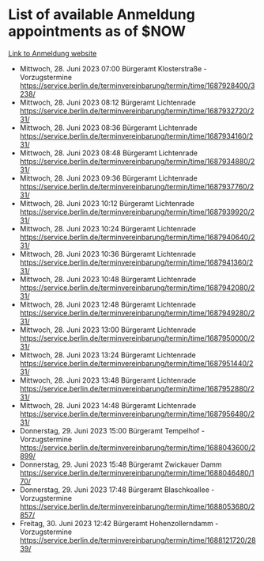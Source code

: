 # List of available Anmeldung appointments as of $NOW
[Link to Anmeldung website](https://service.berlin.de/terminvereinbarung/termin/tag.php?termin=1&anliegen[]=120686&dienstleisterlist=122210,122217,327316,122219,327312,122227,327314,122231,327346,122243,327348,122254,122252,329742,122260,329745,122262,329748,122271,327278,122273,327274,122277,327276,330436,122280,327294,122282,327290,122284,327292,122291,327270,122285,327266,122286,327264,122296,327268,150230,329760,122297,327286,122294,327284,122312,329763,122314,329775,122304,327330,122311,327334,122309,327332,317869,122281,327352,122279,329772,122283,122276,327324,122274,327326,122267,329766,122246,327318,122251,327320,122257,327322,122208,327298,122226,327300&herkunft=http%3A%2F%2Fservice.berlin.de%2Fdienstleistung%2F120686%2F)
- Mittwoch, 28. Juni 2023 07:00 Bürgeramt Klosterstraße - Vorzugstermine https://service.berlin.de/terminvereinbarung/termin/time/1687928400/3238/
- Mittwoch, 28. Juni 2023 08:12 Bürgeramt Lichtenrade https://service.berlin.de/terminvereinbarung/termin/time/1687932720/231/
- Mittwoch, 28. Juni 2023 08:36 Bürgeramt Lichtenrade https://service.berlin.de/terminvereinbarung/termin/time/1687934160/231/
- Mittwoch, 28. Juni 2023 08:48 Bürgeramt Lichtenrade https://service.berlin.de/terminvereinbarung/termin/time/1687934880/231/
- Mittwoch, 28. Juni 2023 09:36 Bürgeramt Lichtenrade https://service.berlin.de/terminvereinbarung/termin/time/1687937760/231/
- Mittwoch, 28. Juni 2023 10:12 Bürgeramt Lichtenrade https://service.berlin.de/terminvereinbarung/termin/time/1687939920/231/
- Mittwoch, 28. Juni 2023 10:24 Bürgeramt Lichtenrade https://service.berlin.de/terminvereinbarung/termin/time/1687940640/231/
- Mittwoch, 28. Juni 2023 10:36 Bürgeramt Lichtenrade https://service.berlin.de/terminvereinbarung/termin/time/1687941360/231/
- Mittwoch, 28. Juni 2023 10:48 Bürgeramt Lichtenrade https://service.berlin.de/terminvereinbarung/termin/time/1687942080/231/
- Mittwoch, 28. Juni 2023 12:48 Bürgeramt Lichtenrade https://service.berlin.de/terminvereinbarung/termin/time/1687949280/231/
- Mittwoch, 28. Juni 2023 13:00 Bürgeramt Lichtenrade https://service.berlin.de/terminvereinbarung/termin/time/1687950000/231/
- Mittwoch, 28. Juni 2023 13:24 Bürgeramt Lichtenrade https://service.berlin.de/terminvereinbarung/termin/time/1687951440/231/
- Mittwoch, 28. Juni 2023 13:48 Bürgeramt Lichtenrade https://service.berlin.de/terminvereinbarung/termin/time/1687952880/231/
- Mittwoch, 28. Juni 2023 14:48 Bürgeramt Lichtenrade https://service.berlin.de/terminvereinbarung/termin/time/1687956480/231/
- Donnerstag, 29. Juni 2023 15:00 Bürgeramt Tempelhof - Vorzugstermine https://service.berlin.de/terminvereinbarung/termin/time/1688043600/2899/
- Donnerstag, 29. Juni 2023 15:48 Bürgeramt Zwickauer Damm https://service.berlin.de/terminvereinbarung/termin/time/1688046480/170/
- Donnerstag, 29. Juni 2023 17:48 Bürgeramt Blaschkoallee - Vorzugstermine https://service.berlin.de/terminvereinbarung/termin/time/1688053680/2857/
- Freitag, 30. Juni 2023 12:42 Bürgeramt Hohenzollerndamm - Vorzugstermine https://service.berlin.de/terminvereinbarung/termin/time/1688121720/2839/
